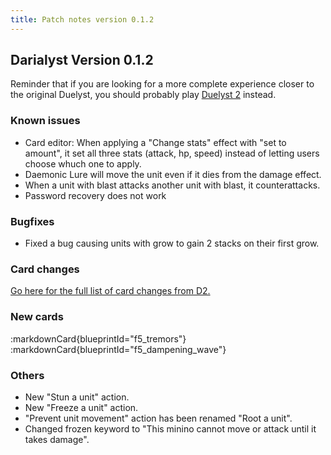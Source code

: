 ```yaml
---
title: Patch notes version 0.1.2
---
```


## Darialyst Version 0.1.2

Reminder that if you are looking for a more complete experience closer to the original Duelyst, you should probably play [Duelyst 2](https://duelyst2.com/) instead.

### Known issues

- Card editor: When applying a "Change stats" effect with "set to amount", it set all three stats (attack, hp, speed) instead of letting users choose whuch one to apply.
- Daemonic Lure will move the unit even if it dies from the damage effect.
- When a unit with blast attacks another unit with blast, it counterattacks.
- Password recovery does not work

### Bugfixes

- Fixed a bug causing units with grow to gain 2 stacks on their first grow.


### Card changes
[Go here for the full list of card changes from D2.](/patch-notes/0.1.0)

### New cards

:markdownCard{blueprintId="f5_tremors"}
:markdownCard{blueprintId="f5_dampening_wave"}

### Others
- New "Stun a unit" action.
- New "Freeze a unit" action.
- "Prevent unit movement" action has been renamed "Root a unit".
- Changed frozen keyword to "This minino cannot move or attack until it takes damage".
